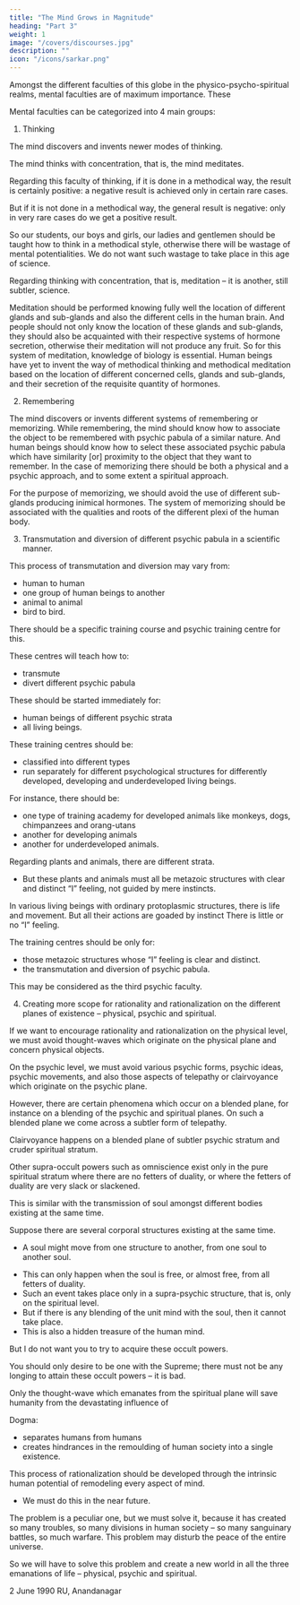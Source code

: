 ```yaml
---
title: "The Mind Grows in Magnitude"
heading: "Part 3"
weight: 1
image: "/covers/discourses.jpg"
description: ""
icon: "/icons/sarkar.png"
---
```



Amongst the different faculties of this globe in the physico-psycho-spiritual realms, mental faculties are of maximum importance. These

Mental faculties can be categorized into 4 main groups:

1. Thinking

The mind discovers and invents newer modes of thinking.

The mind thinks with concentration, that is, the mind meditates. 

Regarding this faculty of thinking, if it is done in a methodical way, the result is certainly positive: a negative result is achieved only in certain rare cases. 

But if it is not done in a methodical way, the general result is negative: only in very rare cases do we get a positive result. 

So our students, our boys and girls, our ladies and gentlemen should be taught how to think in a methodical style, otherwise there will be wastage of mental potentialities. We do not want such wastage to take place in this age of science.

Regarding thinking with concentration, that is, meditation – it is another, still subtler, science. 

Meditation should be performed knowing fully well the location of different glands and sub-glands and also the different cells in the human brain. And people should not only know the location of these glands and sub-glands, they should also be acquainted with their respective systems of hormone secretion, otherwise their meditation will not produce any fruit. So for this system of meditation, knowledge of biology is essential. Human beings have yet to invent the way of methodical thinking and methodical meditation based on the location of different concerned cells, glands and sub-glands, and their secretion of the requisite quantity of hormones.

2. Remembering

The mind discovers or invents different systems of remembering or memorizing. While remembering, the mind should know how to associate the object to be remembered with psychic pabula of a similar nature. And human beings should know how to select these associated psychic pabula which have similarity [or] proximity to the object that they want to remember. In the case of memorizing there should be both a physical and a psychic approach, and to some extent a spiritual approach.

For the purpose of memorizing, we should avoid the use of different sub-glands producing inimical hormones. The system of memorizing should be associated with the qualities and roots of the different plexi of the human body.


3. Transmutation and diversion of different psychic pabula in a scientific manner. 

This process of transmutation and diversion may vary from:
- human to human
- one group of human beings to another
- animal to animal
- bird to bird. 

There should be a specific training course and psychic training centre for this.

<!-- We must start this type of  in various important places in the world. Such psychic training -->

These centres will teach how to:
- transmute
- divert different psychic pabula

These should be started immediately for:
- human beings of different psychic strata
- all living beings.

These training centres should be:
- classified into different types
- run separately for different psychological structures for differently developed, developing and underdeveloped living beings. 

For instance, there should be:
- one type of training academy for developed animals like monkeys, dogs, chimpanzees and orang-utans
- another for developing animals
- another for underdeveloped animals.

Regarding plants and animals, there are different strata. 
- But these plants and animals must all be metazoic structures with clear and distinct “I” feeling, not guided by mere instincts. 

In various living beings with ordinary protoplasmic structures, there is life and movement. 
But all their actions are goaded by instinct 
There is little or no “I” feeling. 

The training centres should be only for:
- those metazoic structures whose “I” feeling is clear and distinct. 
- the transmutation and diversion of psychic pabula. 

This may be considered as the third psychic faculty.


4. Creating more scope for rationality and rationalization on the different planes of existence – physical, psychic and spiritual.

If we want to encourage rationality and rationalization on the physical level, we must avoid thought-waves which originate on the physical plane and concern physical objects. 

On the psychic level, we must avoid various psychic forms, psychic ideas, psychic movements, and also those aspects of telepathy or clairvoyance which originate on the psychic plane.

However, there are certain phenomena which occur on a blended plane, for instance on a blending of the psychic and spiritual planes. On such a blended plane we come across a subtler form of telepathy. 


Clairvoyance happens on a blended plane of subtler psychic stratum and cruder spiritual stratum. 

Other supra-occult powers such as omniscience exist only in the pure spiritual stratum where there are no fetters of duality, or where the fetters of duality are very slack or slackened. 

This is similar with the transmission of<!--  spirit or --> soul amongst different bodies <!-- corporal structures --> existing at the same time. <!-- , that is, which are of contemporary nature. -->

Suppose there are several corporal structures existing at the same time.
- A soul might move from one structure to another, from one soul to another soul.
<!--  ; there may occur transmission of soul amongst them, -->  
- This <!-- transmission of soul amongst contemporary corporal structures --> can only happen when the soul <!-- spirit --> is free, or almost free, from all fetters of duality. 
- Such an event takes place only in a supra-psychic structure, that is, only on the spiritual level. 
- But if there is any blending of the unit mind with the <!-- spirit --> soul, then it cannot take place.
- This is also a hidden treasure of the human mind.

But I do not want you to try to acquire these occult powers.

You should only desire to be one with the Supreme; there must not be any longing to attain these occult powers – it is bad.

Only the thought-wave which emanates from the spiritual plane will save humanity from the devastating influence of 

Dogma:
- separates humans from humans
- creates hindrances in the remoulding of human society into a single existence. 

This process of rationalization should be developed through the intrinsic human potential of remodeling every aspect of mind.
- We must do this in the near future. 

The problem is a peculiar one, but we must solve it, because it has created so many troubles, so many divisions in human society – so many sanguinary battles, so much warfare. This problem may disturb the peace of the entire universe.

So we will have to solve this problem and create a new world in all the three emanations of life – physical, psychic and spiritual. 

<!-- I hope you boys and girls, by your collective effort, will do something concrete in this respect. You are not insignificant beings; you are the glorified expressions of the Supreme Lord. So you will have to do something concrete immediately. The problem brooks no delay. -->

2 June 1990 RU, Anandanagar


